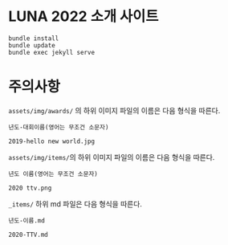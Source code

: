 # LUNA 2022 소개 사이트

    bundle install
    bundle update
    bundle exec jekyll serve

# 주의사항

`assets/img/awards/` 의 하위 이미지 파일의 이름은 다음 형식을 따른다.

    년도-대회이름(영어는 무조건 소문자)
    
    2019-hello new world.jpg

`assets/img/items/`의 하위 이미지 파일의 이름은 다음 형식을 따른다.

```
년도 이름(영어는 무조건 소문자)

2020 ttv.png
```



`_items/`  하위 md 파일은 다음 형식을 따른다.

```
년도-이름.md

2020-TTV.md
```



